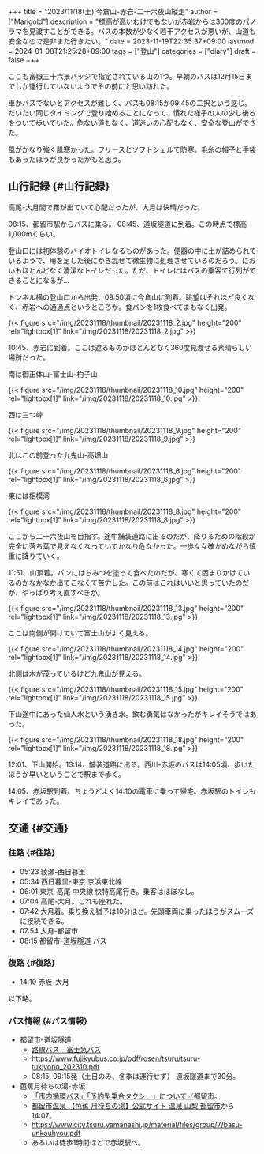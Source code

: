 +++
title = "2023/11/18(土) 今倉山-赤岩-二十六夜山縦走"
author = ["Marigold"]
description = "標高が高いわけでもないが赤岩からは360度のパノラマを見渡すことができる。バスの本数が少なく若干アクセスが悪いが、山道も安全なので是非また行きたい。"
date = 2023-11-19T22:35:37+09:00
lastmod = 2024-01-08T21:25:28+09:00
tags = ["登山"]
categories = ["diary"]
draft = false
+++

ここも富嶽三十六景バッジで指定されている山の1つ。早朝のバスは12月15日までしか運行していないようでその前にと思い訪れた。

車かバスでないとアクセスが難しく、バスも08:15か09:45の二択という感じ。だいたい同じタイミングで登り始めることになって、慣れた様子の人の少し後ろをついて歩いていた。危ない道もなく、道迷いの心配もなく、安全な登山ができた。

風がかなり強く肌寒かった。フリースとソフトシェルで防寒。毛糸の帽子と手袋もあったほうが良かったかもと思う。


## 山行記録 {#山行記録}

高尾-大月間で霧が出ていて心配だったが、大月は快晴だった。

08:15、都留市駅からバスに乗る。
08:45、道坂隧道に到着。この時点で標高1,000mくらい。

登山口には初体験のバイオトイレなるものがあった。便器の中に土が詰められているようで、用を足した後にかき混ぜて微生物に処理させているのだろう。においもほとんどなく清潔なトイレだった。ただ、トイレにはバスの乗客で行列ができることになるが...

トンネル横の登山口から出発、09:50頃に今倉山に到着。眺望はそれほど良くなく、赤岩への通過点というところか。食パンを1枚食べてまもなく出発。

{{< figure src="/img/20231118/thumbnail/20231118_2.jpg" height="200" rel="lightbox[1]" link="/img/20231118/20231118_2.jpg" >}}

10:45、赤岩に到着。ここは遮るものがほとんどなく360度見渡せる素晴らしい場所だった。

南は御正体山-富士山-杓子山

{{< figure src="/img/20231118/thumbnail/20231118_10.jpg" height="200" rel="lightbox[1]" link="/img/20231118/20231118_10.jpg" >}}

西は三つ峠

{{< figure src="/img/20231118/thumbnail/20231118_9.jpg" height="200" rel="lightbox[1]" link="/img/20231118/20231118_9.jpg" >}}

北はこの前登った九鬼山-高畑山

{{< figure src="/img/20231118/thumbnail/20231118_6.jpg" height="200" rel="lightbox[1]" link="/img/20231118/20231118_6.jpg" >}}

東には相模湾

{{< figure src="/img/20231118/thumbnail/20231118_8.jpg" height="200" rel="lightbox[1]" link="/img/20231118/20231118_8.jpg" >}}

ここから二十六夜山を目指す。途中舗装道路に出るのだが、降りるための階段が完全に落ち葉で見えなくなっていてかなり危なかった。一歩々々確かめながら慎重に降りていく。

11:51、山頂着。パンにはちみつを塗って食べたのだが、寒くて固まりかけているのかなかなか出てこなくて苦労した。この前はこれはいいと思っていたのだが、やっぱり考え直すべきか。

{{< figure src="/img/20231118/thumbnail/20231118_13.jpg" height="200" rel="lightbox[1]" link="/img/20231118/20231118_13.jpg" >}}

ここは南側が開けていて富士山がよく見える。

{{< figure src="/img/20231118/thumbnail/20231118_14.jpg" height="200" rel="lightbox[1]" link="/img/20231118/20231118_14.jpg" >}}

北側は木が茂っているけど九鬼山が見える。

{{< figure src="/img/20231118/thumbnail/20231118_15.jpg" height="200" rel="lightbox[1]" link="/img/20231118/20231118_15.jpg" >}}

下山途中にあった仙人水という湧き水。飲む勇気はなかったがキレイそうではあった。

{{< figure src="/img/20231118/thumbnail/20231118_18.jpg" height="200" rel="lightbox[1]" link="/img/20231118/20231118_18.jpg" >}}

12:01、下山開始。13:14、舗装道路に出る。西川-赤坂のバスは14:05頃、歩いたほうが早いということで駅まで歩く。

14:05、赤坂駅到着、ちょうどよく14:10の電車に乗って帰宅。赤坂駅のトイレもキレイであった。


## 交通 {#交通}


### 往路 {#往路}

-   05:23 綾瀬-西日暮里
-   05:34 西日暮里-東京 京浜東北線
-   06:01 東京-高尾 中央線 快特高尾行き。乗客はほぼなし。
-   07:04 高尾-大月。これも座れた。
-   07:42 大月着。乗り換え猶予は10分ほど。先頭車両に乗ったほうがスムーズに接続できる。
-   07:54 大月-都留市
-   08:15 都留市-道坂隧道 バス


### 復路 {#復路}

-   14:10 赤坂-大月

以下略。


### バス情報 {#バス情報}

-   都留市-道坂隧道
    -   [路線バス - 富士急バス](https://www.fujikyubus.co.jp/regular/#section-4)
    -   <https://www.fujikyubus.co.jp/pdf/rosen/tsuru/tsuru-tukiyono_202310.pdf>
    -   08:15, 09:15発（土日のみ、冬季は運行せず） 道坂隧道まで30分。
-   芭蕉月待ちの湯-赤坂
    -   [「市内循環バス」「予約型乗合タクシー」について／都留市](https://www.city.tsuru.yamanashi.jp/soshiki/chiikikankyou/chiikishinkou_t/2_1/612.html)。
    -   [都留市温泉 【芭蕉 月待ちの湯】公式サイト 温泉 山梨 都留市](https://www.tsukimachi-onsen.com/)から14:07。
    -   <https://www.city.tsuru.yamanashi.jp/material/files/group/7/basu-unkouhyou.pdf>
    -   あるいは徒歩1時間ほどで赤坂駅へ。

